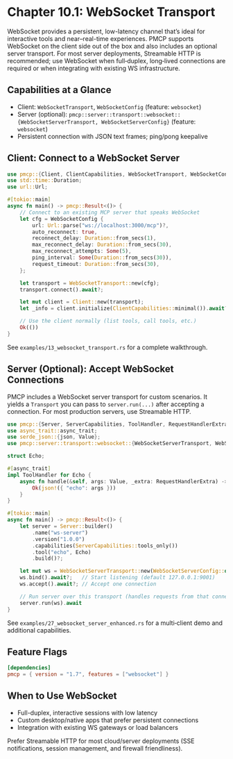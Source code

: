 # Chapter 10.1: WebSocket Transport

WebSocket provides a persistent, low-latency channel that’s ideal for interactive tools and near–real-time experiences. PMCP supports WebSocket on the client side out of the box and also includes an optional server transport. For most server deployments, Streamable HTTP is recommended; use WebSocket when full‑duplex, long‑lived connections are required or when integrating with existing WS infrastructure.

## Capabilities at a Glance

- Client: `WebSocketTransport`, `WebSocketConfig` (feature: `websocket`)
- Server (optional): `pmcp::server::transport::websocket::{WebSocketServerTransport, WebSocketServerConfig}` (feature: `websocket`)
- Persistent connection with JSON text frames; ping/pong keepalive

## Client: Connect to a WebSocket Server

```rust
use pmcp::{Client, ClientCapabilities, WebSocketTransport, WebSocketConfig};
use std::time::Duration;
use url::Url;

#[tokio::main]
async fn main() -> pmcp::Result<()> {
    // Connect to an existing MCP server that speaks WebSocket
    let cfg = WebSocketConfig {
        url: Url::parse("ws://localhost:3000/mcp")?,
        auto_reconnect: true,
        reconnect_delay: Duration::from_secs(1),
        max_reconnect_delay: Duration::from_secs(30),
        max_reconnect_attempts: Some(5),
        ping_interval: Some(Duration::from_secs(30)),
        request_timeout: Duration::from_secs(30),
    };

    let transport = WebSocketTransport::new(cfg);
    transport.connect().await?;

    let mut client = Client::new(transport);
    let _info = client.initialize(ClientCapabilities::minimal()).await?;

    // Use the client normally (list tools, call tools, etc.)
    Ok(())
}
```

See `examples/13_websocket_transport.rs` for a complete walkthrough.

## Server (Optional): Accept WebSocket Connections

PMCP includes a WebSocket server transport for custom scenarios. It yields a `Transport` you can pass to `server.run(...)` after accepting a connection. For most production servers, use Streamable HTTP.

```rust
use pmcp::{Server, ServerCapabilities, ToolHandler, RequestHandlerExtra};
use async_trait::async_trait;
use serde_json::{json, Value};
use pmcp::server::transport::websocket::{WebSocketServerTransport, WebSocketServerConfig};

struct Echo;

#[async_trait]
impl ToolHandler for Echo {
    async fn handle(&self, args: Value, _extra: RequestHandlerExtra) -> pmcp::Result<Value> {
        Ok(json!({ "echo": args }))
    }
}

#[tokio::main]
async fn main() -> pmcp::Result<()> {
    let server = Server::builder()
        .name("ws-server")
        .version("1.0.0")
        .capabilities(ServerCapabilities::tools_only())
        .tool("echo", Echo)
        .build()?;

    let mut ws = WebSocketServerTransport::new(WebSocketServerConfig::default());
    ws.bind().await?;   // Start listening (default 127.0.0.1:9001)
    ws.accept().await?; // Accept one connection

    // Run server over this transport (handles requests from that connection)
    server.run(ws).await
}
```

See `examples/27_websocket_server_enhanced.rs` for a multi‑client demo and additional capabilities.

## Feature Flags

```toml
[dependencies]
pmcp = { version = "1.7", features = ["websocket"] }
```

## When to Use WebSocket

- Full-duplex, interactive sessions with low latency
- Custom desktop/native apps that prefer persistent connections
- Integration with existing WS gateways or load balancers

Prefer Streamable HTTP for most cloud/server deployments (SSE notifications, session management, and firewall friendliness).

